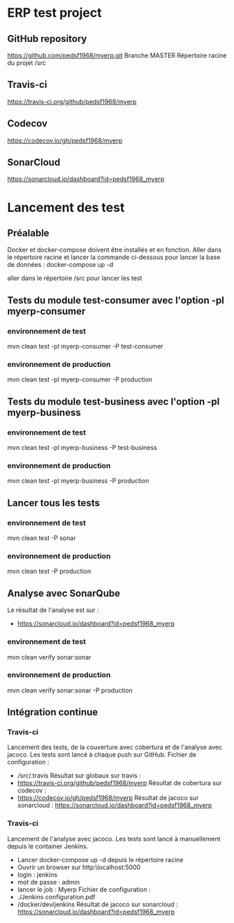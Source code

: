 # ERP test project
## GitHub repository
https://github.com/pedsf1968/myerp.git
Branche MASTER
Répertoire racine du projet /src

## Travis-ci 
https://travis-ci.org/github/pedsf1968/myerp

## Codecov
https://codecov.io/gh/pedsf1968/myerp

## SonarCloud 
https://sonarcloud.io/dashboard?id=pedsf1968_myerp

# Lancement des test
## Préalable
Docker et docker-compose doivent être installés et en fonction.
Aller dans le répertoire racine et lancer la commande ci-dessous pour lancer la base de données :
docker-compose up -d

aller dans le répertoire /src pour lancer les test

## Tests du module test-consumer avec l'option -pl myerp-consumer
### environnement de test 
mvn clean test -pl myerp-consumer -P test-consumer

### environnement de production
mvn clean test -pl myerp-consumer -P production


## Tests du module test-business avec l'option -pl myerp-business
### environnement de test 
mvn clean test -pl myerp-business -P test-business

### environnement de production
mvn clean test -pl myerp-business -P production


## Lancer tous les tests
### environnement de test 
mvn clean test -P sonar

### environnement de production
mvn clean test -P production


## Analyse avec SonarQube
Le résultat de l'analyse est sur :
- https://sonarcloud.io/dashboard?id=pedsf1968_myerp

### environnement de test 
mvn clean verify sonar:sonar

### environnement de production
mvn clean verify sonar:sonar -P production


## Intégration continue
### Travis-ci
Lancement des tests, de la couverture avec cobertura et de l'analyse avec jacoco. 
Les tests sont lancé à chaque push sur GitHub.
Fichier de configuration :
- /src/.travis
Résultat sur globaux sur travis :
- https://travis-ci.org/github/pedsf1968/myerp
Résultat de cobertura sur codecov :
- https://codecov.io/gh/pedsf1968/myerp
Résultat de jacoco sur sonarcloud :
https://sonarcloud.io/dashboard?id=pedsf1968_myerp

### Travis-ci
Lancement de l'analyse avec jacoco. 
Les tests sont lancé à manuellement depuis le container Jenkins.
- Lancer docker-compose up -d depuis le répertoire racine
- Ouvrir un browser sur http:\\localhost:5000
- login : jenkins
- mot de passe : admin
- lancer le job : Myerp
Fichier de configuration :
- ./Jenkins configuration.pdf
- /docker/dev/jenkins
Résultat de jacoco sur sonarcloud :
https://sonarcloud.io/dashboard?id=pedsf1968_myerp



